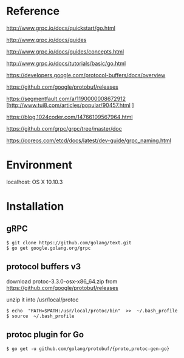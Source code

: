 # Reference

http://www.grpc.io/docs/quickstart/go.html

http://www.grpc.io/docs/guides

http://www.grpc.io/docs/guides/concepts.html

http://www.grpc.io/docs/tutorials/basic/go.html

https://developers.google.com/protocol-buffers/docs/overview

https://github.com/google/protobuf/releases

https://segmentfault.com/a/1190000008672912 [http://www.tui8.com/articles/popular/90457.html ]

https://blog.1024coder.com/14766109567964.html

https://github.com/grpc/grpc/tree/master/doc

https://coreos.com/etcd/docs/latest/dev-guide/grpc_naming.html

# Environment
  localhost: OS X 10.10.3

# Installation

## gRPC

    $ git clone https://github.com/golang/text.git
    $ go get google.golang.org/grpc

## protocol buffers v3
  download protoc-3.3.0-osx-x86_64.zip from https://github.com/google/protobuf/releases
  
  unzip it into /usr/local/protoc

    $ echo  "PATH=$PATH:/usr/local/protoc/bin"  >>  ~/.bash_profile
    $ source  ~/.bash_profile

## protoc plugin for Go

    $ go get -u github.com/golang/protobuf/{proto,protoc-gen-go}
